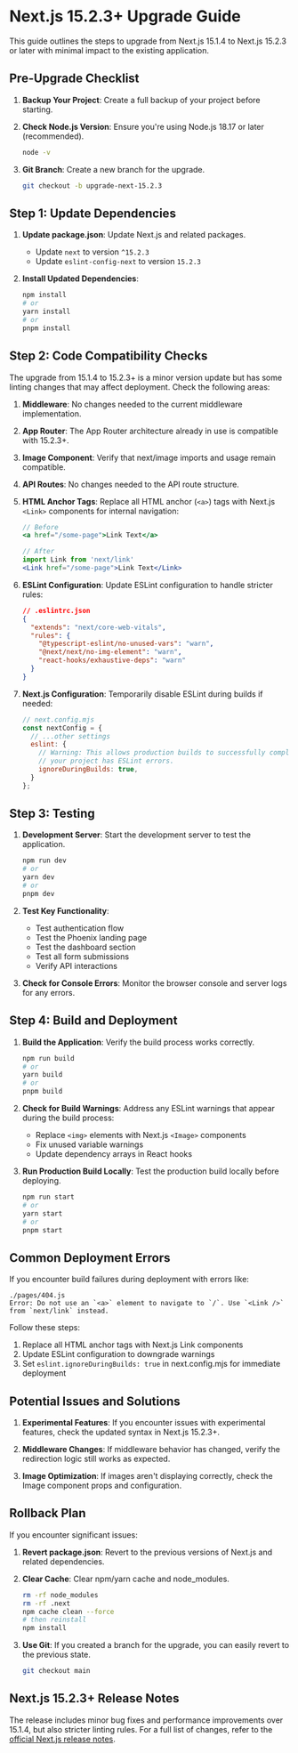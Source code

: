 # Next.js 15.2.3+ Upgrade Guide

This guide outlines the steps to upgrade from Next.js 15.1.4 to Next.js 15.2.3 or later with minimal impact to the existing application.

## Pre-Upgrade Checklist

1. **Backup Your Project**: Create a full backup of your project before starting.
2. **Check Node.js Version**: Ensure you're using Node.js 18.17 or later (recommended).
   ```bash
   node -v
   ```
   
3. **Git Branch**: Create a new branch for the upgrade.
   ```bash
   git checkout -b upgrade-next-15.2.3
   ```

## Step 1: Update Dependencies

1. **Update package.json**: Update Next.js and related packages.
   - Update `next` to version `^15.2.3`
   - Update `eslint-config-next` to version `15.2.3`

2. **Install Updated Dependencies**: 
   ```bash
   npm install
   # or
   yarn install
   # or
   pnpm install
   ```

## Step 2: Code Compatibility Checks

The upgrade from 15.1.4 to 15.2.3+ is a minor version update but has some linting changes that may affect deployment. Check the following areas:

1. **Middleware**: No changes needed to the current middleware implementation.

2. **App Router**: The App Router architecture already in use is compatible with 15.2.3+.

3. **Image Component**: Verify that next/image imports and usage remain compatible.

4. **API Routes**: No changes needed to the API route structure.

5. **HTML Anchor Tags**: Replace all HTML anchor (`<a>`) tags with Next.js `<Link>` components for internal navigation:
   ```jsx
   // Before
   <a href="/some-page">Link Text</a>

   // After
   import Link from 'next/link'
   <Link href="/some-page">Link Text</Link>
   ```

6. **ESLint Configuration**: Update ESLint configuration to handle stricter rules:
   ```json
   // .eslintrc.json
   {
     "extends": "next/core-web-vitals",
     "rules": {
       "@typescript-eslint/no-unused-vars": "warn",
       "@next/next/no-img-element": "warn",
       "react-hooks/exhaustive-deps": "warn"
     }
   }
   ```

7. **Next.js Configuration**: Temporarily disable ESLint during builds if needed:
   ```javascript
   // next.config.mjs
   const nextConfig = {
     // ...other settings
     eslint: {
       // Warning: This allows production builds to successfully complete even if
       // your project has ESLint errors.
       ignoreDuringBuilds: true,
     }
   };
   ```

## Step 3: Testing

1. **Development Server**: Start the development server to test the application.
   ```bash
   npm run dev
   # or 
   yarn dev
   # or
   pnpm dev
   ```

2. **Test Key Functionality**:
   - Test authentication flow
   - Test the Phoenix landing page
   - Test the dashboard section
   - Test all form submissions
   - Verify API interactions

3. **Check for Console Errors**: Monitor the browser console and server logs for any errors.

## Step 4: Build and Deployment

1. **Build the Application**: Verify the build process works correctly.
   ```bash
   npm run build
   # or
   yarn build
   # or
   pnpm build
   ```

2. **Check for Build Warnings**: Address any ESLint warnings that appear during the build process:
   - Replace `<img>` elements with Next.js `<Image>` components
   - Fix unused variable warnings
   - Update dependency arrays in React hooks

3. **Run Production Build Locally**: Test the production build locally before deploying.
   ```bash
   npm run start
   # or
   yarn start
   # or
   pnpm start
   ```

## Common Deployment Errors

If you encounter build failures during deployment with errors like:

```
./pages/404.js
Error: Do not use an `<a>` element to navigate to `/`. Use `<Link />` from `next/link` instead.
```

Follow these steps:
1. Replace all HTML anchor tags with Next.js Link components
2. Update ESLint configuration to downgrade warnings
3. Set `eslint.ignoreDuringBuilds: true` in next.config.mjs for immediate deployment

## Potential Issues and Solutions

1. **Experimental Features**: If you encounter issues with experimental features, check the updated syntax in Next.js 15.2.3+.

2. **Middleware Changes**: If middleware behavior has changed, verify the redirection logic still works as expected.

3. **Image Optimization**: If images aren't displaying correctly, check the Image component props and configuration.

## Rollback Plan

If you encounter significant issues:

1. **Revert package.json**: Revert to the previous versions of Next.js and related dependencies.

2. **Clear Cache**: Clear npm/yarn cache and node_modules.
   ```bash
   rm -rf node_modules
   rm -rf .next
   npm cache clean --force
   # then reinstall
   npm install
   ```

3. **Use Git**: If you created a branch for the upgrade, you can easily revert to the previous state.
   ```bash
   git checkout main
   ```

## Next.js 15.2.3+ Release Notes

The release includes minor bug fixes and performance improvements over 15.1.4, but also stricter linting rules. For a full list of changes, refer to the [official Next.js release notes](https://github.com/vercel/next.js/releases). 